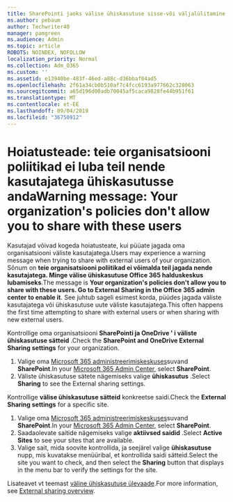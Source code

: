 ```yaml
---
title: SharePointi jaoks välise ühiskasutuse sisse-või väljalülitamine
ms.author: pebaum
author: Techwriter40
manager: pamgreen
ms.audience: Admin
ms.topic: article
ROBOTS: NOINDEX, NOFOLLOW
localization_priority: Normal
ms.collection: Adm_O365
ms.custom: ''
ms.assetid: e13940be-483f-46ed-a88c-d36bbaf04ad5
ms.openlocfilehash: 2f61a34cb0b510af7c4fcc6193a977662c328063
ms.sourcegitcommit: a65d196d00adb70045af5caca9828fe44b951f61
ms.translationtype: MT
ms.contentlocale: et-EE
ms.lasthandoff: 09/04/2019
ms.locfileid: "36750912"
---
```

# <a name="warning-message-your-organizations-policies-dont-allow-you-to-share-with-these-users"></a><span data-ttu-id="0f7f2-102">Hoiatusteade: teie organisatsiooni poliitikad ei luba teil nende kasutajatega ühiskasutusse anda</span><span class="sxs-lookup"><span data-stu-id="0f7f2-102">Warning message: Your organization's policies don't allow you to share with these users</span></span>

<span data-ttu-id="0f7f2-103">Kasutajad võivad kogeda hoiatusteate, kui püüate jagada oma organisatsiooni väliste kasutajatega.</span><span class="sxs-lookup"><span data-stu-id="0f7f2-103">Users may experience a warning message when trying to share with external users of your organization.</span></span> <span data-ttu-id="0f7f2-104">Sõnum on **teie organisatsiooni poliitikad ei võimalda teil jagada nende kasutajatega. Minge välise ühiskasutuse Office 365 halduskeskus lubamiseks**.</span><span class="sxs-lookup"><span data-stu-id="0f7f2-104">The message is **Your organization's policies don't allow you to share with these users. Go to External Sharing in the Office 365 admin center to enable it**.</span></span> <span data-ttu-id="0f7f2-105">See juhtub sageli esimest korda, püüdes jagada väliste kasutajatega või ühiskasutuse uute väliste kasutajatega.</span><span class="sxs-lookup"><span data-stu-id="0f7f2-105">This often happens the first time attempting to share with external users or when sharing with new external users.</span></span>

<span data-ttu-id="0f7f2-106">Kontrollige oma organisatsiooni **SharePointi ja OneDrive ' i väliste ühiskasutuse sätteid** .</span><span class="sxs-lookup"><span data-stu-id="0f7f2-106">Check the **SharePoint and OneDrive External Sharing settings** for your organization.</span></span>

1. <span data-ttu-id="0f7f2-107">Valige oma [Microsoft 365 administreerimiskeskuses](https://admin.microsoft.com/AdminPortal/Home#/homepage">https://admin.microsoft.com/)suvand **SharePoint**.</span><span class="sxs-lookup"><span data-stu-id="0f7f2-107">In your [Microsoft 365 Admin Center](https://admin.microsoft.com/AdminPortal/Home#/homepage">https://admin.microsoft.com/), select **SharePoint**.</span></span>
3. <span data-ttu-id="0f7f2-108">Väliste ühiskasutuse sätete nägemiseks valige **ühiskasutus** .</span><span class="sxs-lookup"><span data-stu-id="0f7f2-108">Select **Sharing** to see the External sharing settings.</span></span>

<span data-ttu-id="0f7f2-109">Kontrollige **välise ühiskasutuse sätteid** konkreetse saidi.</span><span class="sxs-lookup"><span data-stu-id="0f7f2-109">Check the **External Sharing settings** for a specific site.</span></span>

1. <span data-ttu-id="0f7f2-110">Valige oma [Microsoft 365 administreerimiskeskuses](https://admin.microsoft.com/AdminPortal/Home#/homepage">https://admin.microsoft.com/)suvand **SharePoint**.</span><span class="sxs-lookup"><span data-stu-id="0f7f2-110">In your [Microsoft 365 Admin Center](https://admin.microsoft.com/AdminPortal/Home#/homepage">https://admin.microsoft.com/), select **SharePoint**.</span></span>
2. <span data-ttu-id="0f7f2-111">Saadaolevate saitide nägemiseks valige **aktiivsed saidid** .</span><span class="sxs-lookup"><span data-stu-id="0f7f2-111">Select **Active Sites** to see your sites that are available.</span></span>
3. <span data-ttu-id="0f7f2-112">Valige sait, mida soovite kontrollida, ja seejärel valige **ühiskasutuse** nupp, mis kuvatakse menüüribal, et kontrollida saidi sätteid.</span><span class="sxs-lookup"><span data-stu-id="0f7f2-112">Select the site you want to check, and then select the **Sharing** button that displays in the menu bar to verify the settings for the site.</span></span>

<span data-ttu-id="0f7f2-113">Lisateavet vt teemast [väline ühiskasutuse ülevaade](https://docs.microsoft.com/sharepoint/external-sharing-overview).</span><span class="sxs-lookup"><span data-stu-id="0f7f2-113">For more information, see [External sharing overview](https://docs.microsoft.com/sharepoint/external-sharing-overview).</span></span>